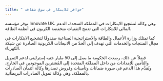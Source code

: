 ```yaml
---
title: " حوافز للابتكار في سوق شفافة"
---
```

توفر مؤسسة Innovate UK، وهي وكالة لتشجيع الابتكارات في المملكة المتحدة، الدعم المالي للابتكارات التي تدمج التقنيات منخفضة الكربون في أنظمة الطاقة.

كما تمتلك وزارة الأعمال والطاقة والاستراتيجية الصناعية صندوقًا لتشجيع الابتكارات في مجال المنتجات والخدمات التي تهدف إلى الحدّ من الانبعاثات الكربونية الصادرة عن شبكة الكهرباء.

فضلاً عن ذلك، رصدت الحكومة ما يصل إلى 50 مليار جنيه إسترليني لدعم التمويل والتأمين للإمدادات من داخل المملكة المتحدة إلى المُشترين الموجودين في الخارج. ويُقدَّم هذا الدعم في صورة ضمانات وتأمينات وقروض تصدرها وكالة ائتمان الصادرات بالمملكة، وهي وكالة تمويل الصادرات البريطانية.

